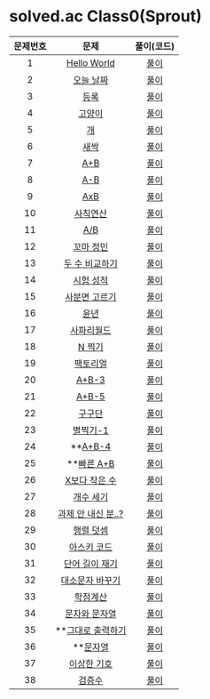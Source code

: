 # solved.ac Class0(Sprout)

| 문제번호 |  문제  | 풀이(코드) |    
|  :---:  | :---: |   :---:  |    
| 1  | [Hello World](https://www.acmicpc.net/problem/2557) | [풀이](./2557.java) |    
| 2  | [오늘 날짜](https://www.acmicpc.net/problem/10699) | [풀이](./10699.java) |    
| 3  | [등록](https://www.acmicpc.net/problem/7287) | [풀이](./7287.java) |    
| 4  | [고양이](https://www.acmicpc.net/problem/10171) | [풀이](./10171.java) |    
| 5  | [개](https://www.acmicpc.net/problem/10172) | [풀이](./10172.java) |    
| 6  | [새싹](https://www.acmicpc.net/problem/25083) | [풀이](./25083.java) |    
| 7  | [A+B](https://www.acmicpc.net/problem/1000) | [풀이](./1000.java) |    
| 8  | [A-B](https://www.acmicpc.net/problem/1001) | [풀이](./1001.java) |    
| 9  | [AxB](https://www.acmicpc.net/problem/10998) | [풀이](./10998.java) |    
| 10  | [사칙연산](https://www.acmicpc.net/problem/10869) | [풀이](./10869.java) |    
| 11  | [A/B](https://www.acmicpc.net/problem/1008) | [풀이](./1008.java) |    
| 12  | [꼬마 정민](https://www.acmicpc.net/problem/11382) | [풀이](./11382.java) |    
| 13  | [두 수 비교하기](https://www.acmicpc.net/problem/1330) | [풀이](./1330.java) |    
| 14  | [시험 성적](https://www.acmicpc.net/problem/9498) | [풀이](./9498.java) |    
| 15  | [사분면 고르기](https://www.acmicpc.net/problem/14681) | [풀이](./14681.java) |    
| 16  | [윤년](https://www.acmicpc.net/problem/2753) | [풀이](./2753.java) |    
| 17  | [사파리월드](https://www.acmicpc.net/problem/2420) | [풀이](./2420.java) |    
| 18  | [N 찍기](https://www.acmicpc.net/problem/2741) | [풀이](./2741.java) |    
| 19  | [팩토리얼](https://www.acmicpc.net/problem/10872) | [풀이](./10872.java) |    
| 20  | [A+B-3](https://www.acmicpc.net/problem/10950) | [풀이](./10950.java) |    
| 21  | [A+B-5](https://www.acmicpc.net/problem/10952) | [풀이](./10952.java) |    
| 22  | [구구단](https://www.acmicpc.net/problem/2739) | [풀이](./2739.java) |    
| 23  | [별찍기-1](https://www.acmicpc.net/problem/2438) | [풀이](./2438.java) |    
| 24  | **[A+B-4](https://www.acmicpc.net/problem/10951) | [풀이](./10951.java) |    
| 25  | **[빠른 A+B](https://www.acmicpc.net/problem/15552) | [풀이](./15552.java) |    
| 26  | [X보다 작은 수](https://www.acmicpc.net/problem/10871) | [풀이](./10871.java) |    
| 27  | [개수 세기](https://www.acmicpc.net/problem/10807) | [풀이](./10807.java) |    
| 28  | [과제 안 내신 분..?](https://www.acmicpc.net/problem/5597) | [풀이](./5597.java) |    
| 29  | [행렬 덧셈](https://www.acmicpc.net/problem/2738) | [풀이](./2738.java) |    
| 30  | [아스키 코드](https://www.acmicpc.net/problem/11654) | [풀이](./11654.java) |    
| 31  | [단어 길이 재기](https://www.acmicpc.net/problem/2743) | [풀이](./2743.java) |    
| 32  | [대소문자 바꾸기](https://www.acmicpc.net/problem/2744) | [풀이](./2744.java) |    
| 33  | [학점계산](https://www.acmicpc.net/problem/2754) | [풀이](./2754.java) |    
| 34  | [문자와 문자열](https://www.acmicpc.net/problem/27866) | [풀이](./27866.java) |    
| 35  | **[그대로 출력하기](https://www.acmicpc.net/problem/11718) | [풀이](./11718.java) |    
| 36  | **[문자열](https://www.acmicpc.net/problem/9086) | [풀이](./9086.java) |    
| 37  | [이상한 기호](https://www.acmicpc.net/problem/15964) | [풀이](./15964.java) |    
| 38  | [검증수](https://www.acmicpc.net/problem/2475) | [풀이](./2475.java) |    
